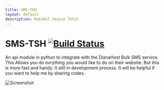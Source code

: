 ```yaml
---
title: SMS-TSH
layout: default
description: Rakibul Yeasin Totul
---
```


# SMS-TSH   [![Build Status](https://travis-ci.org/rytotul/SMS-TSH.svg?branch=master)](https://travis-ci.org/rytotul/SMS-TSH)
An api module in python to integrate with the DianaHost Bulk SMS service. This Allows you do evrything you would like to do on their website. But this is more fast and handy. It still in development process. It will be helpful if you want to help me by sharing codes.

![Screenshot](https://github.com/rytotul/SMS-TSH/blob/master/Screenshot%20from%202018-09-10%2018-17-40.png)
